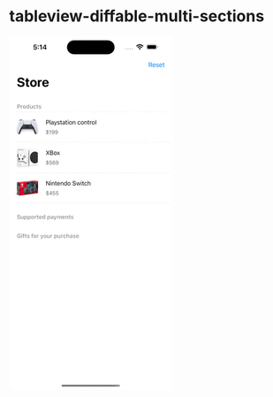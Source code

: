 # tableview-diffable-multi-sections

![alt text](https://raw.githubusercontent.com/kelvinfok/tableview-diffable-multi-sections/main/demo.gif)
